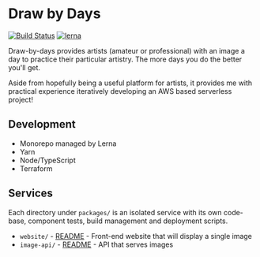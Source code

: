 # Draw by Days 
[![Build Status](https://travis-ci.org/SketchingDev/Draw-by-Days.svg?branch=react_rewrite)](https://travis-ci.org/SketchingDev/Draw-by-Days) 
[![lerna](https://img.shields.io/badge/maintained%20with-lerna-cc00ff.svg)](https://lernajs.io/)

Draw-by-days provides artists (amateur or professional) with an image a day to practice their particular 
artistry. The more days you do the better you'll get.

Aside from hopefully being a useful platform for artists, it provides me with practical experience iteratively 
developing an AWS based serverless project!

## Development

* Monorepo managed by Lerna
* Yarn
* Node/TypeScript
* Terraform

## Services

Each directory under `packages/` is an isolated service with its own code-base, component tests, build management and deployment 
scripts.

 * `website/` - [README](packages/website/README.md) - Front-end website that will display a single image
 * `image-api/` - [README](packages/image-api/README.md) - API that serves images
